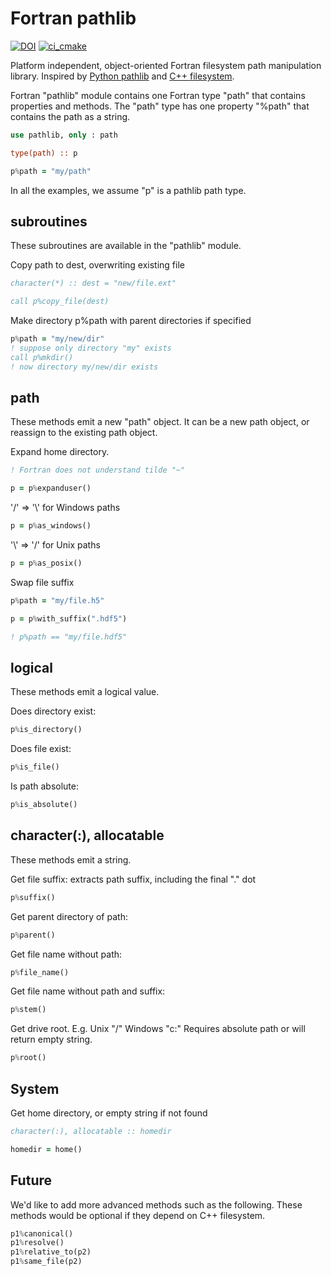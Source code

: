 # Fortran pathlib

[![DOI](https://zenodo.org/badge/433875623.svg)](https://zenodo.org/badge/latestdoi/433875623)
[![ci_cmake](https://github.com/scivision/fortran-pathlib/actions/workflows/ci_cmake.yml/badge.svg)](https://github.com/scivision/fortran-pathlib/actions/workflows/ci_cmake.yml)

Platform independent, object-oriented Fortran filesystem path manipulation library.
Inspired by
[Python pathlib](https://docs.python.org/3/library/pathlib.html)
and
[C++ filesystem](https://en.cppreference.com/w/cpp/filesystem).

Fortran "pathlib" module contains one Fortran type "path" that contains properties and methods.
The "path" type has one property "%path" that contains the path as a string.

```fortran
use pathlib, only : path

type(path) :: p

p%path = "my/path"
```

In all the examples, we assume "p" is a pathlib path type.

## subroutines

These subroutines are available in the "pathlib" module.

Copy path to dest, overwriting existing file

```fortran
character(*) :: dest = "new/file.ext"

call p%copy_file(dest)
```

Make directory p%path with parent directories if specified

```fortran
p%path = "my/new/dir"
! suppose only directory "my" exists
call p%mkdir()
! now directory my/new/dir exists
```

## path

These methods emit a new "path" object.
It can be a new path object, or reassign to the existing path object.

Expand home directory.

```fortran
! Fortran does not understand tilde "~"

p = p%expanduser()
```

'/' => '\\' for Windows paths

```fortran
p = p%as_windows()
```

 '\\' => '/' for Unix paths

```fortran
p = p%as_posix()
```

Swap file suffix

```fortran
p%path = "my/file.h5"

p = p%with_suffix(".hdf5")

! p%path == "my/file.hdf5"
```

## logical

These methods emit a logical value.

Does directory exist:

```fortran
p%is_directory()
```

Does file exist:

```fortran
p%is_file()
```

Is path absolute:

```fortran
p%is_absolute()
```

## character(:), allocatable

These methods emit a string.

Get file suffix: extracts path suffix, including the final "." dot

```fortran
p%suffix()
```

Get parent directory of path:

```fortran
p%parent()
```

Get file name without path:

```fortran
p%file_name()
```

Get file name without path and suffix:

```fortran
p%stem()
```

Get drive root. E.g. Unix "/"  Windows "c:"
Requires absolute path or will return empty string.

```fortran
p%root()
```

## System

Get home directory, or empty string if not found

```fortran
character(:), allocatable :: homedir

homedir = home()
```

## Future

We'd like to add more advanced methods such as the following.
These methods would be optional if they depend on C++ filesystem.

```fortran
p1%canonical()
p1%resolve()
p1%relative_to(p2)
p1%same_file(p2)
```

